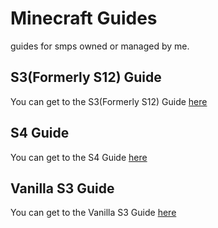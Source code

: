 # Minecraft Guides
guides for smps owned or managed by me.

## S3(Formerly S12) Guide
You can get to the S3(Formerly S12) Guide [here](https://github.com/sanitizethosehams/bordr-guides/tree/main/s12)

## S4 Guide
You can get to the S4 Guide [here](https://sanitizethosehams.github.io/minecraft-guides/s4/main)

## Vanilla S3 Guide
You can get to the Vanilla S3 Guide [here](https://sanitizethosehams.github.io/minecraft-guides/vs3/)
